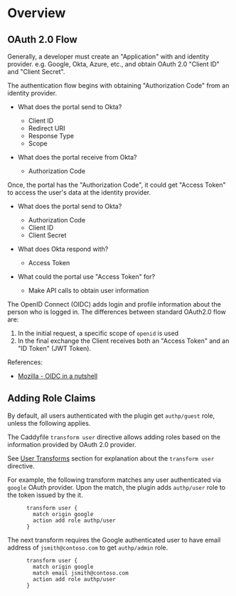 # Overview

## OAuth 2.0 Flow

Generally, a developer must create an "Application" with and identity provider.
e.g. Google, Okta, Azure, etc., and obtain OAuth 2.0 "Client ID" and
"Client Secret".

The authentication flow begins with obtaining "Authorization Code" from an
identity provider.

* What does the portal send to Okta?
  - Client ID
  - Redirect URI
  - Response Type
  - Scope

* What does the portal receive from Okta?
  - Authorization Code

Once, the portal has the "Authorization Code", it could get "Access Token"
to access the user's data at the identity provider.

* What does the portal send to Okta?
  - Authorization Code
  - Client ID
  - Client Secret

* What does Okta respond with?
  - Access Token

* What could the portal use "Access Token" for?
  -  Make API calls to obtain user information

The OpenID Connect (OIDC) adds login and profile information about the person
who is logged in. The differences between standard OAuth2.0 flow are:

1. In the initial request, a specific scope of `openid` is used
2. In the final exchange the Client receives both an "Access Token" and an "ID Token" (JWT Token).

References:
* [Mozilla - OIDC in a nutshell](https://infosec.mozilla.org/guidelines/iam/openid_connect.html#oidc-in-a-nutshell)


## Adding Role Claims

By default, all users authenticated with the plugin get `authp/guest`
role, unless the following applies.

The Caddyfile `transform user` directive allows adding roles based on the
information provided by OAuth 2.0 provider.

See [User Transforms](#user-transforms) section for explanation about
the `transform user` directive.

For example, the following transform matches any user authenticated
via `google` OAuth provider. Upon the match, the plugin adds `authp/user`
role to the token issued by the it.

```
      transform user {
        match origin google
        action add role authp/user
      }
```

The next transform requires the Google authenticated user to have
email address of `jsmith@contoso.com` to get `authp/admin` role.


```
      transform user {
        match origin google
        match email jsmith@contoso.com
        action add role authp/user
      }
```
